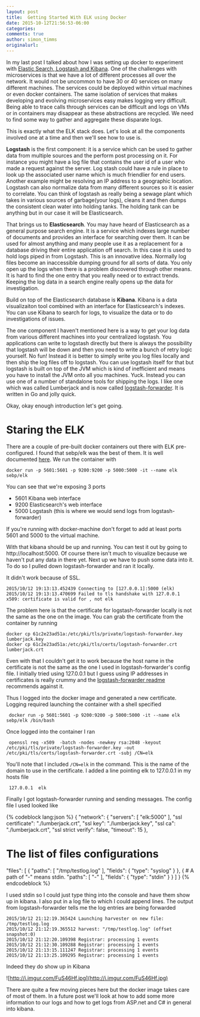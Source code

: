 ```yaml
---
layout: post
title:  Getting Started With ELK using Docker
date: 2015-10-12T21:56:53-06:00
categories:
comments: true
author: simon_timms
originalurl:
---
```


In my last post I talked about how I was setting up docker to experiment with [Elastic Search, Logstash and Kibana](https://deviantony.wordpress.com/2014/05/19/centralized-logging-with-an-elk-stack-elasticsearch-logback-kibana/). One of the challenges with microservices is that we have a lot of different processes all over the network. It would not be uncommon to have 30 or 40 services on many different machines. The services could be deployed within virtual machines or even docker containers. The same isolation of services that makes developing and evolving microservices easy makes logging very difficult. Being able to trace calls through services can be difficult and logs on VMs or in containers may disappear as these abstractions are recycled. We need to find some way to gather and aggregate these disparate logs. 

This is exactly what the ELK stack does. Let's look at all the components involved one at a time and then we'll see how to use is. 

**Logstash** is the first component: it is a service which can be used to gather data from multiple sources and the perform post processing on it. For instance you might have a log file that contains the user id of a user who made a request against the server. Log stash could have a rule in place to look up the associated user name which is much friendlier for end users. Another example might be resolving an IP address to a geographic location. Logstash can also normalize data from many different sources so it is easier to correlate. You can think of logstash as really being a sewage plant which takes in various sources of garbage(your logs), cleans it and then dumps the consistent clean water into holding tanks. The holding tank can be anything but in our case it will be Elasticsearch. 

That brings us to **Elasticsearch**.  You may have heard of Elasticsearch as a general purpose search engine. It is a service which indexes large number of documents and provides an interface for searching over them. It can be used for almost anything and many people use it as a replacement for a database driving their entire application off search. In this case it is used to hold logs piped in from Logstash. This is an innovative idea. Normally log files become an inaccessible dumping ground for all sorts of data.  You only open up the logs when there is a problem discovered through other means. It is hard to find the one entry that you really need or to extract trends. Keeping the log data in a search engine really opens up the data for investigation. 

Build on top of the Elasticsearch database is **Kibana**. Kibana is a data visualizaiton tool combined with an interface for Elasticsearch's indexes. You can use Kibana to search for logs, to visualize the data or to do investigations of issues. 

The one component I haven't mentioned here is a way to get your log data from various different machines into your centralized logstash. You applications can write to logstash directly but there is always the possibility that logstash will be down and then you need to write a bunch of retry logic yourself. No fun! Instead it is better to simply write you log files locally and then ship the log files off to logstash. You can use logstash itself for that but logstash is built on top of the JVM which is kind of inefficient and means you have to install the JVM onto all you machines. Yuck. Instead you can use one of a number of standalone tools for shipping the logs. I like one which was called Lumberjack and is now called [logstash-forwarder](https://github.com/elastic/logstash-forwarder). It is written in Go and jolly quick. 

Okay, okay enough introduction let's get going. 

# Staring the ELK

There are a couple of pre-built docker containers out there with ELK pre-configured. I found that sebp/elk was the best of them. It is well documented [here](http://spujadas.github.io/elk-docker/). We run the container with  

```
docker run -p 5601:5601 -p 9200:9200 -p 5000:5000 -it --name elk sebp/elk
```

You can see that we're exposing 3 ports

 - 5601 Kibana web interface
 - 9200 Elasticsearch's web interface
 - 5000 Logstash (this is where we would send logs from logstash-forwarder)
 
 If you're running with docker-machine don't forget to add at least ports 5601 and 5000 to the virtual machine. 
 
 With that kibana should be up and running. You can test it out by going to http://localhost:5000. Of course there isn't much to visualize because we haven't put any data in there yet. Next up we have to push some data into it. To do so I pulled down logstash-forwarder and ran it locally. 
 
 It didn't work because of SSL. 
 
```
2015/10/12 19:13:13.452439 Connecting to [127.0.0.1]:5000 (elk)
2015/10/12 19:13:13.470699 Failed to tls handshake with 127.0.0.1 x509: certificate is valid for , not elk
```
 
 The problem here is that the certificate for logstash-forwarder locally is not the same as the one on the image. You can grab the certificate from the container by running
 
```
docker cp 61c2e23ad51a:/etc/pki/tls/private/logstash-forwarder.key lumberjack.key
docker cp 61c2e23ad51a:/etc/pki/tls/certs/logstash-forwarder.crt lumberjack.crt 
```
 
 Even with that I couldn't get it to work because the host name in the certificate is not the same as the one I used in logstash-forwarder's config file. I initially tried using 127.0.0.1 but I guess using IP addresses in certificates is really crummy and the [logstash-forwarder readme](https://github.com/elastic/logstash-forwarder) recommends against it. 
 
 Thus I logged into the docker image and generated a new certificate. Logging required launching the container with a shell specified
 
```
 docker run -p 5601:5601 -p 9200:9200 -p 5000:5000 -it --name elk sebp/elk /bin/bash
```
 
 Once logged into the container I ran
 
```
 openssl req -x509  -batch -nodes -newkey rsa:2048 -keyout /etc/pki/tls/private/logstash-forwarder.key -out /etc/pki/tls/certs/logstash-forwarder.crt -subj /CN=elk
```
 
 You'll note that I included ```/CN=elk``` in the command. This is the name of the domain to use in the certificate. I added a line pointing elk to 127.0.0.1 in my hosts file
 
```
 127.0.0.1	elk
```
 
 Finally I got logstash-forwarder running and sending messages.  The config file I used looked like
 
 {% codeblock lang:json %}
 {
  "network": {
    "servers": [ "elk:5000" ],
    "ssl certificate": "./lumberjack.crt",
    "ssl key": "./lumberjack.key",
    "ssl ca": "./lumberjack.crt",
    "ssl strict verify": false,
    "timeout": 15
  },

  # The list of files configurations
  "files": [
    {
      "paths": [
        "/tmp/testlog.log"
      ],
      "fields": { "type": "syslog" }
    }, {
      # A path of "-" means stdin.
      "paths": [ "-" ],
      "fields": { "type": "stdin" }
    }
  ]
}
{% endcodeblock %}

I used stdin so I could just type thing into the console and have them show up in kibana. I also put in a log file to which I could append lines. The output from logstash-forwarder tells me the log entries are being forwarded

```
2015/10/12 21:12:19.365424 Launching harvester on new file: /tmp/testlog.log
2015/10/12 21:12:19.365512 harvest: "/tmp/testlog.log" (offset snapshot:0)
2015/10/12 21:12:20.109398 Registrar: processing 1 events
2015/10/12 21:12:30.109288 Registrar: processing 1 events
2015/10/12 21:13:15.111247 Registrar: processing 1 events
2015/10/12 21:13:25.109295 Registrar: processing 1 events
```

Indeed they do show up in Kibana

![http://i.imgur.com/FuS46Hf.jpg](http://i.imgur.com/FuS46Hf.jpg)

There are quite a few moving pieces here but the docker image takes care of most of them. In a future post we'll look at how to add some more information to our logs and how to get logs from ASP.net and C# in general into kibana. 